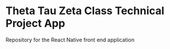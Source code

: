 # Theta Tau Zeta Class Technical Project App
Repository for the React Native front end application 
